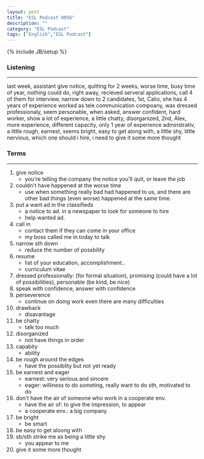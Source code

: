 ```yaml
---
layout: post
title: "ESL Podcast 0056"
description: ""
category: "ESL Podcast"
tags: ["English","ESL Podcast"]
---
```

{% include JB/setup %}

### Listening
-----
last week, assistant give notice, quitting for 2 weeks, worse time, busy time of year, nothing could do, right away, recieved serveral applications,  call 4 of them for interview, narrow down to 2 candidates, 1st, Calio, she has 4 years of experience worked as tele communication compoany, was dressed professionaly, seem personable, when asked, answer confident, hard worker, show a lot of experience, a little chatty, disorganized, 2nd, Alex, more experience, different capacity, only 1 year of experience adminstrativ, a little rough, earnest, seems bright, easy to get along with, a little shy, little nervious, which one should i hire, i need to give it some more thought


### Terms
--------
1. give notice
    * you're telling the company the notice you'll quit, or leave the job
2. couldn't have happened at the worse time
    * use when something really bad had happened to us, and there are other bad things (even worse) happened at the same time.
3. put a want ad in the classifieds
    * a notice to ad. in a newspaper to look for someone to hire
    * help wanted ad.
4. call in
    * contact them if they can come in your office
    * my boss called me in today to talk
5. narrow sth down
    * reduce the number of possbility
6. resume
    * list of your education, accomplishment..
    * curriculum vitae
7. dressed professionally:  (for formal situation), promising (could have a lot of possibilities), personable (be kind, be nice)
8. speak with confidence, answer with confidence
9. perseverence
    * continue on doing work even there are many difficulties
10. drawback
    * disavantage
11. be chatty
    * talk too much
12. disorganized
    * not have things in order
13. capabity
    * ability
14. be rough around the edges
    * have the possiblity but not yet ready
15. be earnest and eager
    * earnest: very serious and sincere
    * eager: williness to do someting, really want to do sth, motivated to do 
16. don't have the air of someone who work in a cooperate env.
    * have the air of: to give the impression, to appear
    * a cooperate env.: a big company 
17. be bright
    * be smart
18. be easy to get aloong with
19. sb/sth strike me as being a little shy
    * you appear to me
20. give it some more thought